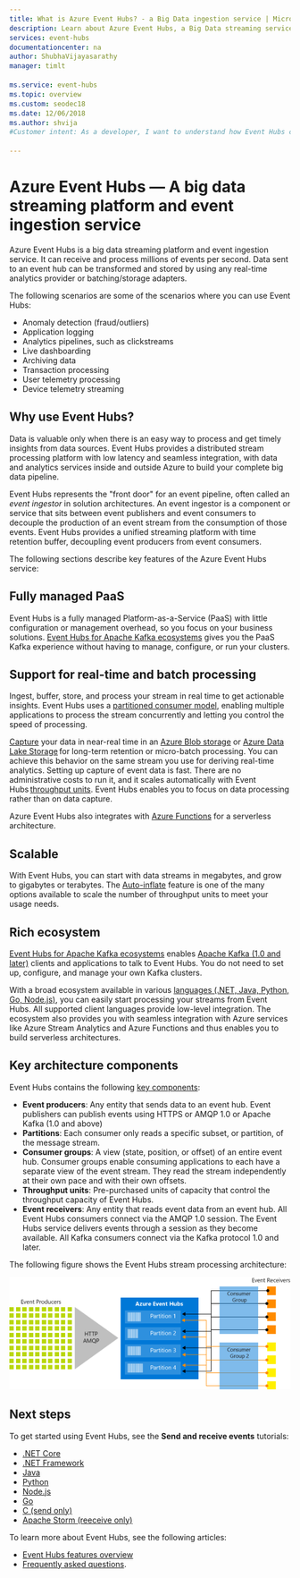 ```yaml
---
title: What is Azure Event Hubs? - a Big Data ingestion service | Microsoft Docs
description: Learn about Azure Event Hubs, a Big Data streaming service that ingests millions of events per second.
services: event-hubs
documentationcenter: na
author: ShubhaVijayasarathy
manager: timlt

ms.service: event-hubs
ms.topic: overview
ms.custom: seodec18
ms.date: 12/06/2018
ms.author: shvija
#Customer intent: As a developer, I want to understand how Event Hubs can help me load and stream large volumes of data into Azure for real-time and batch business scenarios.

---
```


# Azure Event Hubs — A big data streaming platform and event ingestion service
Azure Event Hubs is a big data streaming platform and event ingestion service. It can receive and process millions of events per second. Data sent to an event hub can be transformed and stored by using any real-time analytics provider or batching/storage adapters.

The following scenarios are some of the scenarios where you can use Event Hubs:

- Anomaly detection (fraud/outliers)
- Application logging
- Analytics pipelines, such as clickstreams
- Live dashboarding
- Archiving data
- Transaction processing
- User telemetry processing
- Device telemetry streaming 

## Why use Event Hubs?

Data is valuable only when there is an easy way to process and get timely insights from data sources. Event Hubs provides a distributed stream processing platform with low latency and seamless integration, with data and analytics services inside and outside Azure to build your complete big data pipeline.

Event Hubs represents the "front door" for an event pipeline, often called an *event ingestor* in solution architectures. An event ingestor is a component or service that sits between event publishers and event consumers to decouple the production of an event stream from the consumption of those events. Event Hubs provides a unified streaming platform with time retention buffer, decoupling event producers from event consumers. 

The following sections describe key features of the Azure Event Hubs service: 

## Fully managed PaaS 

Event Hubs is a fully managed Platform-as-a-Service (PaaS) with little configuration or management overhead, so you focus on your business solutions. [Event Hubs for Apache Kafka ecosystems](event-hubs-for-kafka-ecosystem-overview.md) gives you the PaaS Kafka experience without having to manage, configure, or run your clusters.

## Support for real-time and batch processing

Ingest, buffer, store, and process your stream in real time to get actionable insights. Event Hubs uses a [partitioned consumer model](event-hubs-features.md#partitions), enabling multiple applications to process the stream concurrently and letting you control the speed of processing.

[Capture](event-hubs-capture-overview.md) your data in near-real time in an [Azure Blob storage](https://azure.microsoft.com/services/storage/blobs/) or [Azure Data Lake Storage](https://azure.microsoft.com/services/data-lake-store/) for long-term retention or micro-batch processing. You can achieve this behavior on the same stream you use for deriving real-time analytics. Setting up capture of event data is fast. There are no administrative costs to run it, and it scales automatically with Event Hubs [throughput units](event-hubs-features.md#throughput-units). Event Hubs enables you to focus on data processing rather than on data capture.

Azure Event Hubs also integrates with [Azure Functions](/azure/azure-functions/) for a serverless architecture.

## Scalable 

With Event Hubs, you can start with data streams in megabytes, and grow to gigabytes or terabytes. The [Auto-inflate](event-hubs-auto-inflate.md) feature is one of the many options available to scale the number of throughput units to meet your usage needs. 

## Rich ecosystem

[Event Hubs for Apache Kafka ecosystems](event-hubs-for-kafka-ecosystem-overview.md) enables [Apache Kafka (1.0 and later)](https://kafka.apache.org/) clients and applications to talk to Event Hubs. You do not need to set up, configure, and manage your own Kafka clusters.
 
With a broad ecosystem available in various [languages (.NET, Java, Python, Go, Node.js)](https://github.com/Azure/azure-event-hubs), you can easily start processing your streams from Event Hubs. All supported client languages provide low-level integration. The ecosystem also provides you with seamless integration with Azure services like Azure Stream Analytics and Azure Functions and thus enables you to build serverless architectures.

## Key architecture components
Event Hubs contains the following [key components](event-hubs-features.md):

- **Event producers**: Any entity that sends data to an event hub. Event publishers can publish events using HTTPS or AMQP 1.0 or Apache Kafka (1.0 and above)
- **Partitions**: Each consumer only reads a specific subset, or partition, of the message stream.
- **Consumer groups**: A view (state, position, or offset) of an entire event hub. Consumer groups enable consuming applications to each have a separate view of the event stream. They read the stream independently at their own pace and with their own offsets.
- **Throughput units**: Pre-purchased units of capacity that control the throughput capacity of Event Hubs.
- **Event receivers**: Any entity that reads event data from an event hub. All Event Hubs consumers connect via the AMQP 1.0 session. The Event Hubs service delivers events through a session as they become available. All Kafka consumers connect via the Kafka protocol 1.0 and later.

The following figure shows the Event Hubs stream processing architecture:

![Event Hubs](./media/event-hubs-about/event_hubs_architecture.png)


## Next steps

To get started using Event Hubs, see the **Send and receive events** tutorials: 

- [.NET Core](event-hubs-dotnet-standard-getstarted-send.md)
- [.NET Framework](event-hubs-dotnet-framework-getstarted-send.md)
- [Java](event-hubs-java-get-started-send.md)
- [Python](event-hubs-python-get-started-send.md)
- [Node.js](event-hubs-node-get-started-send.md)
- [Go](event-hubs-go-get-started-send.md)
- [C (send only)](event-hubs-c-getstarted-send.md)
- [Apache Storm (reeceive only)](event-hubs-storm-getstarted-receive.md)

To learn more about Event Hubs, see the following articles:

- [Event Hubs features overview](event-hubs-features.md)
- [Frequently asked questions](event-hubs-faq.md).


